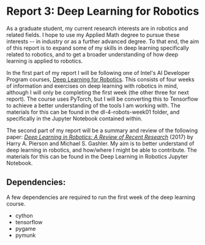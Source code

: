 # Report 3: Deep Learning for Robotics

As a graduate student, my current research interests are in robotics and related fields. I hope to use my Applied Math degree to pursue these interests -- in industry or as a further advanced degree. To that end, the aim of this report is to expand some of my skills in deep learning specifically related to robotics, and to get a broader understanding of how deep learning is applied to robotics.

In the first part of my report I will be following one of Intel's AI Developer Program courses, [Deep Learning for Robotics](https://software.intel.com/content/www/us/en/develop/training/course-deep-learning-robotics.html). This consists of four weeks of information and exercises on deep learning with robotics in mind, although I will only be completing the first week (the other three for next report). The course uses PyTorch, but I will be converting this to Tensorflow to achieve a better understanding of the tools I am working with. The materials for this can be found in the dl-4-robots-week01 folder, and specifically in the Jupyter Notebook contained within.

The second part of my report will be a summary and review of the following paper: [*Deep Learning in Robotics: A Review of Recent Research*](https://arxiv.org/pdf/1707.07217.pdf) (2017) by Harry A. Pierson and Michael S. Gashler. My aim is to better understand of deep learning in robotics, and how/where I might be able to contribute. The materials for this can be found in the Deep Learning in Robotics Jupyter Notebook.

## Dependencies:
A few dependencies are required to run the first week of the deep learning course.

- cython
- tensorflow
- pygame
- pymunk
